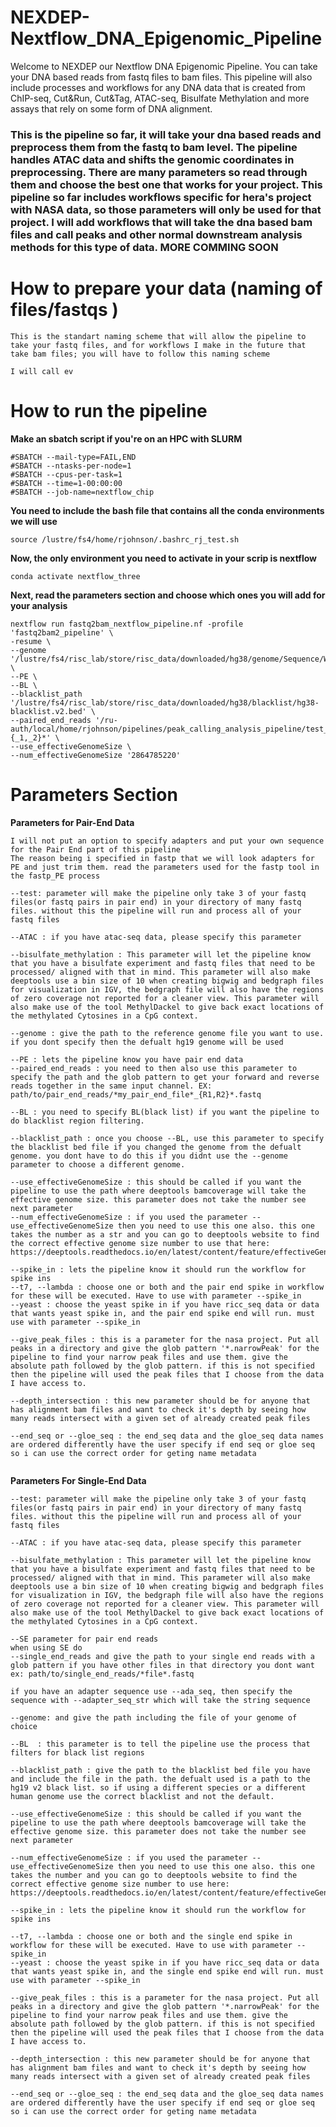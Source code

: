 # NEXDEP-Nextflow_DNA_Epigenomic_Pipeline
Welcome to NEXDEP our Nextflow DNA Epigenomic Pipeline. You can take your DNA based reads from fastq files to bam files. This pipeline will also include processes and workflows for any DNA data that is created from ChIP-seq, Cut&Run, Cut&Tag, ATAC-seq, Bisulfate Methylation and more assays that rely on some form of DNA alignment. 


### This is the pipeline so far, it will take your dna based reads and preprocess them from the fastq to bam level. The pipeline handles ATAC data and shifts the genomic coordinates in preprocessing. There are many parameters so read through them and choose the best one that works for your project. This pipeline so far includes workflows specific for hera's project with NASA data, so those parameters will only be used for that project. I will add workflows that will take the dna based bam files and call peaks and other normal downstream analysis methods for this type of data. MORE COMMING SOON

# How to prepare your data (naming of files/fastqs )

```
This is the standart naming scheme that will allow the pipeline to take your fastq files, and for workflows I make in the future that take bam files; you will have to follow this naming scheme

I will call ev

```


# How to run the pipeline

**Make an sbatch script if you're on an HPC with SLURM**

```
#SBATCH --mail-type=FAIL,END
#SBATCH --ntasks-per-node=1
#SBATCH --cpus-per-task=1
#SBATCH --time=1-00:00:00
#SBATCH --job-name=nextflow_chip
```
**You need to include the bash file that contains all the conda environments we will use**
```
source /lustre/fs4/home/rjohnson/.bashrc_rj_test.sh
```

**Now, the only environment you need to activate in your scrip is nextflow**

```
conda activate nextflow_three
```

**Next, read the parameters section and choose which ones you will add for your analysis**
```
nextflow run fastq2bam_nextflow_pipeline.nf -profile 'fastq2bam2_pipeline' \
-resume \
--genome '/lustre/fs4/risc_lab/store/risc_data/downloaded/hg38/genome/Sequence/WholeGenomeFasta/genome.fa' \
--PE \
--BL \
--blacklist_path '/lustre/fs4/risc_lab/store/risc_data/downloaded/hg38/blacklist/hg38-blacklist.v2.bed' \
--paired_end_reads '/ru-auth/local/home/rjohnson/pipelines/peak_calling_analysis_pipeline/test_published_data/sra_data/*{_1,_2}*' \
--use_effectiveGenomeSize \
--num_effectiveGenomeSize '2864785220' 
```

# Parameters Section

**Parameters for Pair-End Data**

```
I will not put an option to specify adapters and put your own sequence for the Pair End part of this pipeline
The reason being i specified in fastp that we will look adapters for PE and just trim them. read the parameters used for the fastp tool in the fastp_PE process

--test: parameter will make the pipeline only take 3 of your fastq files(or fastq pairs in pair end) in your directory of many fastq files. without this the pipeline will run and process all of your fastq files

--ATAC : if you have atac-seq data, please specify this parameter

--bisulfate_methylation : This parameter will let the pipeline know that you have a bisulfate experiment and fastq files that need to be processed/ aligned with that in mind. This parameter will also make deeptools use a bin size of 10 when creating bigwig and bedgraph files for visualization in IGV, the bedgraph file will also have the regions of zero coverage not reported for a cleaner view. This parameter will also make use of the tool MethylDackel to give back exact locations of the methylated Cytosines in a CpG context.

--genome : give the path to the reference genome file you want to use. if you dont specify then the defualt hg19 genome will be used

--PE : lets the pipeline know you have pair end data
--paired_end_reads : you need to then also use this parameter to specify the path and the glob pattern to get your forward and reverse reads together in the same input channel. EX: path/to/pair_end_reads/*my_pair_end_file*_{R1,R2}*.fastq 

--BL : you need to specify BL(black list) if you want the pipeline to do blacklist region filtering.

--blacklist_path : once you choose --BL, use this parameter to specify the blacklist bed file if you changed the genome from the defualt genome. you dont have to do this if you didnt use the --genome parameter to choose a different genome.

--use_effectiveGenomeSize : this should be called if you want the pipeline to use the path where deeptools bamcoverage will take the effective genome size. this parameter does not take the number see next parameter
--num_effectiveGenomeSize : if you used the parameter --use_effectiveGenomeSize then you need to use this one also. this one takes the number as a str and you can go to deeptools website to find the correct effective genome size number to use that here: https://deeptools.readthedocs.io/en/latest/content/feature/effectiveGenomeSize.html

--spike_in : lets the pipeline know it should run the workflow for spike ins
--t7, --lambda : choose one or both and the pair end spike in workflow for these will be executed. Have to use with parameter --spike_in
--yeast : choose the yeast spike in if you have ricc_seq data or data that wants yeast spike in, and the pair end spike end will run. must use with parameter --spike_in

--give_peak_files : this is a parameter for the nasa project. Put all peaks in a directory and give the glob pattern '*.narrowPeak' for the pipeline to find your narrow peak files and use them. give the absolute path followed by the glob pattern. if this is not specified then the pipeline will used the peak files that I choose from the data I have access to.

--depth_intersection : this new parameter should be for anyone that has alignment bam files and want to check it's depth by seeing how many reads intersect with a given set of already created peak files

--end_seq or --gloe_seq : the end_seq data and the gloe_seq data names are ordered differently have the user specify if end seq or gloe seq so i can use the correct order for geting name metadata


```









**Parameters For Single-End Data**
```
--test: parameter will make the pipeline only take 3 of your fastq files(or fastq pairs in pair end) in your directory of many fastq files. without this the pipeline will run and process all of your fastq files

--ATAC : if you have atac-seq data, please specify this parameter

--bisulfate_methylation : This parameter will let the pipeline know that you have a bisulfate experiment and fastq files that need to be processed/ aligned with that in mind. This parameter will also make deeptools use a bin size of 10 when creating bigwig and bedgraph files for visualization in IGV, the bedgraph file will also have the regions of zero coverage not reported for a cleaner view. This parameter will also make use of the tool MethylDackel to give back exact locations of the methylated Cytosines in a CpG context.

--SE parameter for pair end reads
when using SE do
--single_end_reads and give the path to your single end reads with a glob pattern if you have other files in that directory you dont want ex: path/to/single_end_reads/*file*.fastq

if you have an adapter sequence use --ada_seq, then specify the sequence with --adapter_seq_str which will take the string sequence

--genome: and give the path including the file of your genome of choice

--BL  : this parameter is to tell the pipeline use the process that filters for black list regions

--blacklist_path : give the path to the blacklist bed file you have and include the file in the path. the defualt used is a path to the hg19 v2 black list. so if using a different species or a different human genome use the correct blacklist and not the default.

--use_effectiveGenomeSize : this should be called if you want the pipeline to use the path where deeptools bamcoverage will take the effective genome size. this parameter does not take the number see next parameter

--num_effectiveGenomeSize : if you used the parameter --use_effectiveGenomeSize then you need to use this one also. this one takes the number and you can go to deeptools website to find the correct effective genome size number to use here: https://deeptools.readthedocs.io/en/latest/content/feature/effectiveGenomeSize.html

--spike_in : lets the pipeline know it should run the workflow for spike ins

--t7, --lambda : choose one or both and the single end spike in workflow for these will be executed. Have to use with parameter --spike_in
--yeast : choose the yeast spike in if you have ricc_seq data or data that wants yeast spike in, and the single end spike end will run. must use with parameter --spike_in

--give_peak_files : this is a parameter for the nasa project. Put all peaks in a directory and give the glob pattern '*.narrowPeak' for the pipeline to find your narrow peak files and use them. give the absolute path followed by the glob pattern. if this is not specified then the pipeline will used the peak files that I choose from the data I have access to.

--depth_intersection : this new parameter should be for anyone that has alignment bam files and want to check it's depth by seeing how many reads intersect with a given set of already created peak files

--end_seq or --gloe_seq : the end_seq data and the gloe_seq data names are ordered differently have the user specify if end seq or gloe seq so i can use the correct order for geting name metadata
```



